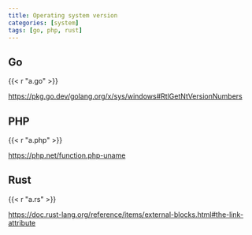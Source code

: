 ```yaml
---
title: Operating system version
categories: [system]
tags: [go, php, rust]
---
```


## Go

{{< r "a.go" >}}

<https://pkg.go.dev/golang.org/x/sys/windows#RtlGetNtVersionNumbers>

## PHP

{{< r "a.php" >}}

<https://php.net/function.php-uname>

## Rust

{{< r "a.rs" >}}

<https://doc.rust-lang.org/reference/items/external-blocks.html#the-link-attribute>
